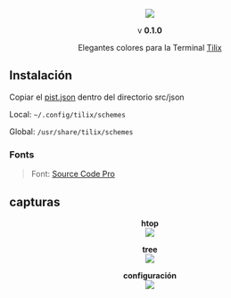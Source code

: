 <p align="center"><img src="https://raw.githubusercontent.com/wootsbot/pist-tilix/master/src/assets/logo.png"/></p>

<p align="center">v <strong>0.1.0</strong> </p>

<p align="center">Elegantes colores para la Terminal <a href="https://gnunn1.github.io/tilix-web">Tilix</a></p>

## Instalación
  Copiar el [pist.json](https://github.com/wootsbot/pist-tilix/blob/master/src/json/pist.json) dentro del directorio src/json

Local: `~/.config/tilix/schemes`

Global: `/usr/share/tilix/schemes`

### Fonts
<p align="center"><blockquote>Font: <a href="https://adobe-fonts.github.io/source-code-pro">Source Code Pro </a></blockquote></p>

## capturas

<p align="center"><strong>htop</strong><br><img src="https://raw.githubusercontent.com/wootsbot/pist-tilix/master/src/assets/htop.png"/></p>

<p align="center"><strong>tree</strong><br><img src="https://raw.githubusercontent.com/wootsbot/pist-tilix/master/src/assets/tree.png"/></p>

<p align="center"><strong>configuración</strong><br><img src="https://raw.githubusercontent.com/wootsbot/pist-tilix/master/src/assets/config.png"/></p>
